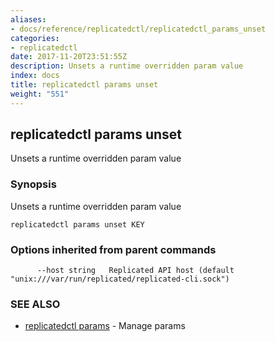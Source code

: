 ```yaml
---
aliases:
- docs/reference/replicatedctl/replicatedctl_params_unset
categories:
- replicatedctl
date: 2017-11-20T23:51:55Z
description: Unsets a runtime overridden param value
index: docs
title: replicatedctl params unset
weight: "551"
---
```


## replicatedctl params unset

Unsets a runtime overridden param value

### Synopsis


Unsets a runtime overridden param value

```
replicatedctl params unset KEY
```

### Options inherited from parent commands

```
      --host string   Replicated API host (default "unix:///var/run/replicated/replicated-cli.sock")
```

### SEE ALSO
* [replicatedctl params](/api/replicatedctl/replicatedctl_params/)	 - Manage params

